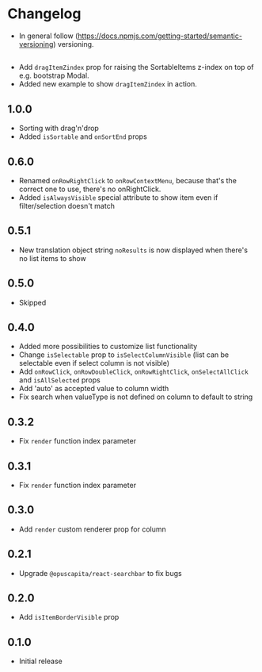 # Changelog

* In general follow (https://docs.npmjs.com/getting-started/semantic-versioning) versioning.
## <next>
* Add `dragItemZindex` prop for raising the SortableItems z-index on top of e.g. bootstrap Modal.
* Added new example to show `dragItemZindex` in action.

## 1.0.0
* Sorting with drag'n'drop
* Added `isSortable` and `onSortEnd` props

## 0.6.0
* Renamed `onRowRightClick` to `onRowContextMenu`, because that's the correct one to use, there's no onRightClick.
* Added `isAlwaysVisible` special attribute to show item even if filter/selection doesn't match

## 0.5.1
* New translation object string `noResults` is now displayed when there's no list items to show

## 0.5.0
* Skipped 

## 0.4.0
* Added more possibilities to customize list functionality
* Change `isSelectable` prop to `isSelectColumnVisible` (list can be selectable even if select column is not visible)
* Add `onRowClick`, `onRowDoubleClick`, `onRowRightClick`, `onSelectAllClick` and `isAllSelected` props
* Add 'auto' as accepted value to column width
* Fix search when valueType is not defined on column to default to string

## 0.3.2
* Fix `render` function index parameter

## 0.3.1
* Fix `render` function index parameter

## 0.3.0
* Add `render` custom renderer prop for column

## 0.2.1
* Upgrade `@opuscapita/react-searchbar` to fix bugs

## 0.2.0
* Add `isItemBorderVisible` prop

## 0.1.0
* Initial release
